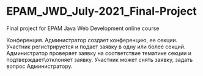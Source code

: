 # EPAM_JWD_July-2021_Final-Project
Final project for EPAM Java Web Development online course

Конференция. Администратор создает конференцию, ее секции. Участник регистрируется и подает заявку в одну или более секций. Администратор проверяет заявку на соответствие тематике секции и подтверждает\отклоняет заявку. Участник может снять заявку, задать вопрос Администратору.